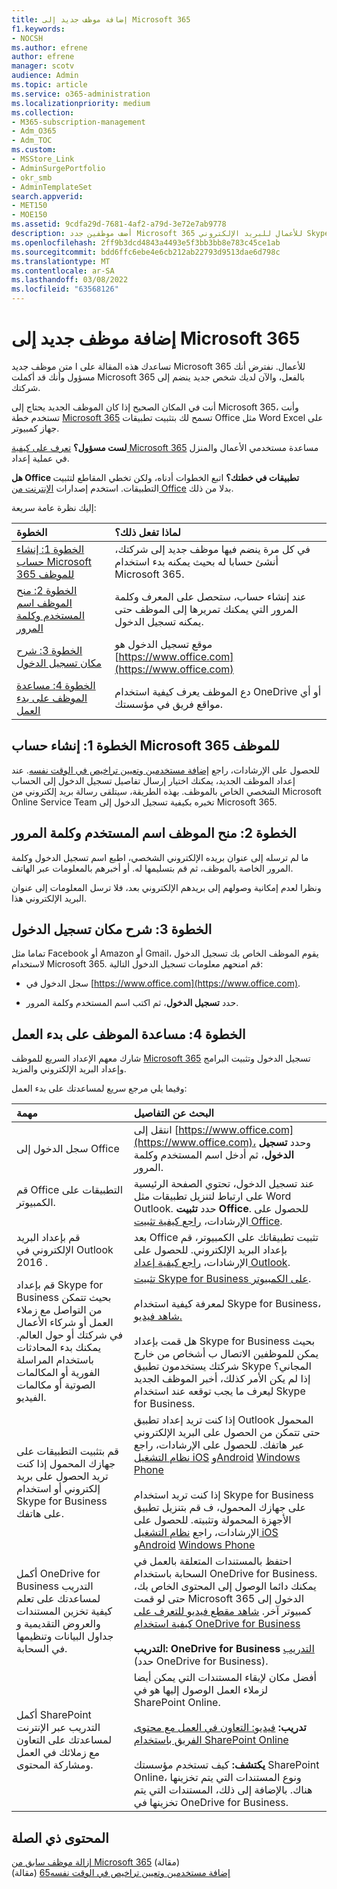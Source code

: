```yaml
---
title: إضافة موظف جديد إلى Microsoft 365
f1.keywords:
- NOCSH
ms.author: efrene
author: efrene
manager: scotv
audience: Admin
ms.topic: article
ms.service: o365-administration
ms.localizationpriority: medium
ms.collection:
- M365-subscription-management
- Adm_O365
- Adm_TOC
ms.custom:
- MSStore_Link
- AdminSurgePortfolio
- okr_smb
- AdminTemplateSet
search.appverid:
- MET150
- MOE150
ms.assetid: 9cdfa29d-7681-4af2-a79d-3e72e7ab9778
description: أضف موظفين جدد Microsoft 365 للأعمال للبريد الإلكتروني Skype Office التطبيقات.
ms.openlocfilehash: 2ff9b3dcd4843a4493e5f3bb3bb8e783c45ce1ab
ms.sourcegitcommit: bdd6ffc6ebe4e6cb212ab22793d9513dae6d798c
ms.translationtype: MT
ms.contentlocale: ar-SA
ms.lasthandoff: 03/08/2022
ms.locfileid: "63568126"
---
```

# <a name="add-a-new-employee-to-microsoft-365"></a>إضافة موظف جديد إلى Microsoft 365

تساعدك هذه المقالة على ا متن موظف جديد Microsoft 365 للأعمال. نفترض أنك مسؤول وأنك قد أكملت Microsoft 365 بالفعل، [](../setup/setup.md)والآن لديك شخص جديد ينضم إلى شركتك.
  
أنت في المكان الصحيح إذا كان الموظف الجديد يحتاج إلى Microsoft 365، وأنت تستخدم خطة [Microsoft 365](https://products.office.com/business/compare-office-365-for-business-plans) تسمح لك بتثبيت تطبيقات Office مثل Word Excel على جهاز كمبيوتر. 
  
 **لست مسؤول؟** [تعرف على كيفية Microsoft 365](https://support.microsoft.com/office/396b8d9e-e118-42d0-8a0d-87d1f2f055fb) مساعدة مستخدمي الأعمال والمنزل في عملية إعداد. 
  
 **هل Office تطبيقات في خطتك؟** اتبع الخطوات أدناه، ولكن تخطي المقاطع لتثبيت التطبيقات. استخدم إصدارات [الإنترنت من Office](https://support.microsoft.com/office/91a4ec74-67fe-4a84-a268-f6bdf3da1804) بدلا من ذلك. 
  
إليك نظرة عامة سريعة: 
  
|**الخطوة**|**لماذا تفعل ذلك؟**|
|:-----|:-----|
|[الخطوة 1: إنشاء حساب Microsoft 365 للموظف](#step-1-create-a-microsoft-365-account-for-the-employee) <br/> |في كل مرة ينضم فيها موظف جديد إلى شركتك، أنشئ حسابا له بحيث يمكنه بدء استخدام Microsoft 365.  <br/> |
|[الخطوة 2: منح الموظف اسم المستخدم وكلمة المرور](#step-2-give-the-employee-their-user-id-and-password) <br/> |عند إنشاء حساب، ستحصل على المعرف وكلمة المرور التي يمكنك تمريرها إلى الموظف حتى يمكنه تسجيل الدخول.  <br/> |
|[الخطوة 3: شرح مكان تسجيل الدخول](#step-3-explain-where-to-sign-in) <br/> |موقع تسجيل الدخول هو [https://www.office.com](https://www.office.com) <br/> |
|[الخطوة 4: مساعدة الموظف على بدء العمل](#step-4-help-your-employee-get-started) <br/> |دع الموظف يعرف كيفية استخدام OneDrive أو أي مواقع فريق في مؤسستك.  <br/> |
   
## <a name="step-1-create-a-microsoft-365-account-for-the-employee"></a>الخطوة 1: إنشاء حساب Microsoft 365 للموظف


للحصول على الإرشادات، راجع [إضافة مستخدمين وتعيين تراخيص في الوقت نفسه](add-users.md). عند إعداد الموظف الجديد، يمكنك اختيار إرسال تفاصيل تسجيل الدخول إلى الحساب الشخصي الخاص بالموظف. بهذه الطريقة، سيتلقى رسالة بريد إلكتروني من Microsoft Online Service Team تخبره بكيفية تسجيل الدخول إلى Microsoft 365.
  
## <a name="step-2-give-the-employee-their-user-id-and-password"></a>الخطوة 2: منح الموظف اسم المستخدم وكلمة المرور


ما لم ترسله إلى عنوان بريده الإلكتروني الشخصي، اطبع اسم تسجيل الدخول وكلمة المرور الخاصة بالموظف، ثم قم بتسليمها له. أو أخبرهم بالمعلومات عبر الهاتف.
  
ونظرا لعدم إمكانية وصولهم إلى بريدهم الإلكتروني بعد، فلا ترسل المعلومات إلى عنوان البريد الإلكتروني هذا.
  
## <a name="step-3-explain-where-to-sign-in"></a>الخطوة 3: شرح مكان تسجيل الدخول 


تماما مثل Facebook أو Amazon أو Gmail، يقوم الموظف الخاص بك تسجيل الدخول لاستخدام Microsoft 365. قم امنحهم معلومات تسجيل الدخول التالية:
  
- سجل الدخول في [https://www.office.com](https://www.office.com).
    
- حدد **تسجيل الدخول**، ثم اكتب اسم المستخدم وكلمة المرور.
    
## <a name="step-4-help-your-employee-get-started"></a>الخطوة 4: مساعدة الموظف على بدء العمل


شارك معهم الإعداد السريع للموظف [Microsoft 365](../setup/employee-quick-setup.md) تسجيل الدخول وتثبيت البرامج وإعداد البريد الإلكتروني والمزيد. 
  
وفيما يلي مرجع سريع لمساعدتك على بدء العمل:
  
|**مهمة**|**البحث عن التفاصيل**|
|:-----|:-----|
|سجل الدخول إلى Office  <br/> |انتقل إلى [https://www.office.com](https://www.office.com)، وحدد **تسجيل الدخول**، ثم أدخل اسم المستخدم وكلمة المرور.  <br/> |
|قم Office التطبيقات على الكمبيوتر.  <br/><br/> |عند تسجيل الدخول، تحتوي الصفحة الرئيسية على ارتباط لتنزيل تطبيقات مثل Word Outlook.  حدد **تثبيت Office**.         للحصول على الإرشادات، [راجع كيفية تثبيت Office](https://support.microsoft.com/office/4414eaaf-0478-48be-9c42-23adc4716658).  <br/> |
|قم بإعداد البريد الإلكتروني في Outlook 2016 .  <br/> |بعد Office تثبيت تطبيقاتك على الكمبيوتر، قم بإعداد البريد الإلكتروني. للحصول على الإرشادات، [راجع كيفية إعداد Outlook](https://support.microsoft.com/office/6e27792a-9267-4aa4-8bb6-c84ef146101b).  <br/> |
|قم بإعداد Skype for Business بحيث تتمكن من التواصل مع زملاء العمل أو شركاء الأعمال في شركتك أو حول العالم. يمكنك بدء المحادثات باستخدام المراسلة الفورية أو المكالمات الصوتية أو مكالمات الفيديو.  <br/> |[تثبيت Skype for Business على الكمبيوتر](https://support.microsoft.com/office/8a0d4da8-9d58-44f9-9759-5c8f340cb3fb).  <br/> <br/>لمعرفة كيفية استخدام Skype for Business، [شاهد فيديو.](https://support.microsoft.com/office/3a21eca4-434d-41f1-ab06-3d4a268573b7) <br/> <br/>هل قمت بإعداد Skype for Business بحيث يمكن للموظفين الاتصال ب أشخاص من خارج شركتك يستخدمون تطبيق Skype المجاني؟ إذا لم يكن الأمر كذلك، أخبر الموظف الجديد ليعرف ما يجب توقعه عند استخدام Skype for Business.  <br/> |
|قم بتثبيت التطبيقات على جهازك المحمول إذا كنت تريد الحصول على بريد إلكتروني أو استخدام Skype for Business على هاتفك.  <br/> |إذا كنت تريد إعداد تطبيق Outlook المحمول حتى تتمكن من الحصول على البريد الإلكتروني عبر هاتفك. للحصول على الإرشادات، راجع [نظام التشغيل iOS](https://support.microsoft.com/office/b2de2161-cc1d-49ef-9ef9-81acd1c8e234) [وAndroid](https://support.microsoft.com/office/886db551-8dfa-4fd5-b835-f8e532091872) [Windows Phone](https://support.microsoft.com/office/181a112a-be92-49ca-ade5-399264b3d417) <br/> <br/>إذا كنت تريد استخدام Skype for Business على جهازك المحمول، ف قم بتنزيل تطبيق الأجهزة المحمولة وتثبيته. للحصول على الإرشادات، راجع [نظام التشغيل iOS](https://support.microsoft.com/office/3239c8a3-cf55-4ff0-a967-5de51911c049#OS_Type=iOS) [وAndroid](https://support.microsoft.com/office/4d1b7dfa-5b0b-4868-bae5-25947fb99e6e#OS_Type=Android) [Windows Phone](https://support.microsoft.com/office/4d1b7dfa-5b0b-4868-bae5-25947fb99e6e#OS_Type=Windows_Phone) <br/> |
|أكمل OneDrive for Business التدريب لمساعدتك على تعلم كيفية تخزين المستندات والعروض التقديمية و جداول البيانات وتنظيمها في السحابة.  <br/> |احتفظ بالمستندات المتعلقة بالعمل في السحابة باستخدام OneDrive for Business. يمكنك دائما الوصول إلى المحتوى الخاص بك، حتى لو قمت Microsoft 365 الدخول إلى كمبيوتر آخر. [شاهد مقطع فيديو للتعرف على كيفية استخدام OneDrive for Business](https://support.microsoft.com/office/b30da4eb-ddd2-44b6-943b-e6fbfc6b8dde) <br/><br/> **التدريب: OneDrive for Business** [التدريب](https://support.microsoft.com/office/1f608184-b7e6-43ca-8753-2ff679203132) (حدد OneDrive for Business).  <br/> |
|أكمل SharePoint التدريب عبر الإنترنت لمساعدتك على التعاون مع زملائك في العمل ومشاركة المحتوى.  <br/> |أفضل مكان لإبقاء المستندات التي يمكن أيضا لزملاء العمل الوصول إليها هو في SharePoint Online.  <br/> <br/>**تدريب:** [فيديو: التعاون في العمل مع محتوى الفريق باستخدام SharePoint Online](https://support.microsoft.com/office/c17b6824-cc22-478f-8757-497cc6b57121) <br/><br/> **يكتشف:** كيف تستخدم مؤسستك SharePoint Online، ونوع المستندات التي يتم تخزينها هناك. بالإضافة إلى ذلك، المستندات التي يتم تخزينها في OneDrive for Business.  <br/> |

## <a name="related-content"></a>المحتوى ذي الصلة

[إزالة موظف سابق من Microsoft 365](remove-former-employee.md) (مقالة)\
[إضافة مستخدمين وتعيين تراخيص في الوقت نفسه65](add-users.md) (مقالة)